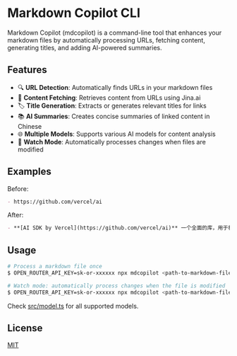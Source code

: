 # Markdown Copilot CLI

Markdown Copilot (mdcopilot) is a command-line tool that enhances your markdown files by automatically processing URLs, fetching content, generating titles, and adding AI-powered summaries.

## Features

- 🔍 **URL Detection**: Automatically finds URLs in your markdown files
- 📝 **Content Fetching**: Retrieves content from URLs using Jina.ai
- 🏷️ **Title Generation**: Extracts or generates relevant titles for links
- 📚 **AI Summaries**: Creates concise summaries of linked content in Chinese
- 🌐 **Multiple Models**: Supports various AI models for content analysis
- 👀 **Watch Mode**: Automatically processes changes when files are modified

## Examples

Before:

```markdown
- https://github.com/vercel/ai
```

After:

```markdown
- **[AI SDK by Vercel](https://github.com/vercel/ai)** 一个全面的库，用于构建 AI 驱动的应用程序，支持各种 LLM 提供商、流式响应以及一套开发者工具。
```

## Usage

```bash
# Process a markdown file once
$ OPEN_ROUTER_API_KEY=sk-or-xxxxxx npx mdcopilot <path-to-markdown-file> --model=OpenRouter/openai/gpt-4o-2024-11-20

# Watch mode: automatically process changes when the file is modified
$ OPEN_ROUTER_API_KEY=sk-or-xxxxxx npx mdcopilot <path-to-markdown-file> --watch --model=OpenRouter/openai/gpt-4o-2024-11-20
```

Check [src/model.ts](./src/model.ts) for all supported models.

## License

[MIT](./LICENSE)
